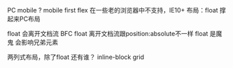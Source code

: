 PC mobile ?
mobile first 
flex 在一些老的浏览器中不支持，IE10+
布局：float 撑起来PC布局

float 会离开文档流
BFC
float 离开文档流跟position:absolute不一样
float 是魔鬼 会影响兄弟元素 

两列式布局，除了float 还有谁？
inline-block grid 